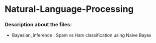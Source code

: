 # Natural-Language-Processing

### Description about the files:
- Bayesian_Inference : Spam vs Ham classification using Naive Bayes
